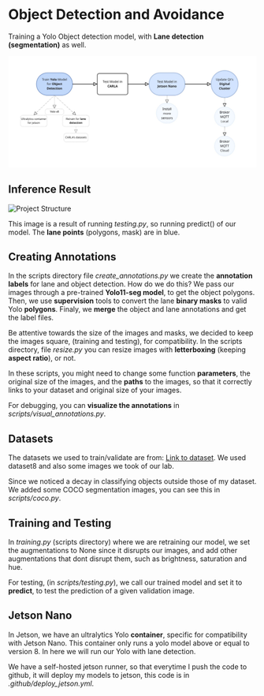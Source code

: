# Object Detection and Avoidance

Training a Yolo Object detection model, with **Lane detection (segmentation)** as well.

![Project Structure](ADR/Fluxograma.jpg)

## Inference Result

![Project Structure](scripts/runs/segment/predict/0010.jpg)

This image is a result of running *testing.py*, so running predict() of our model. The **lane points** (polygons, mask) are in blue.

## Creating Annotations

In the scripts directory file *create_annotations.py* we create the **annotation labels** for lane and object detection. How do we do this? We pass our images through a pre-trained **Yolo11-seg model**, to get the object polygons. Then, we use **supervision** tools to convert the lane **binary masks** to valid Yolo **polygons**. Finaly, we **merge** the object and lane annotations and get the label files.

Be attentive towards the size of the images and masks, we decided to keep the images square, (training and testing), for compatibility. In the scripts directory, file *resize.py* you can resize images with **letterboxing** (keeping **aspect ratio**), or not.

In these scripts, you might need to change some function **parameters**, the original size of the images, and the **paths** to the images, so that it correctly links to your dataset and original size of your images.

For debugging, you can **visualize the annotations** in *scripts/visual_annotations.py*.

## Datasets

The datasets we used to train/validate are from: [Link to dataset](https://onedrive.live.com/?id=4EF9629CA3CB4B5E%213022&cid=4EF9629CA3CB4B5E&redeem=aHR0cHM6Ly8xZHJ2Lm1zL3UvcyFBbDVMeTZPY1l2bE9sMDQxNHNSb3BGVkgyOTVXP2U9Q2pjbDYy).
We used dataset8 and also some images we took of our lab.

Since we noticed a decay in classifying objects outside those of my dataset. We added some COCO segmentation images, you can see this in *scripts/coco.py*.

## Training and Testing

In *training.py* (scripts directory) where we are retraining our model, we set the augmentations to None since it disrupts our images, and add other augmentations that dont disrupt them, such as brightness, saturation and hue.

For testing, (in *scripts/testing.py*), we call our trained model and set it to **predict**, to test the prediction of a given validation image.

## Jetson Nano

In Jetson, we have an ultralytics Yolo **container**, specific for compatibility with Jetson Nano. This container only runs a yolo model above or equal to version 8. In here we will run our Yolo with lane detection.

We have a self-hosted jetson runner, so that everytime I push the code to github, it will deploy my models to jetson, this code is in *.github/deploy_jetson.yml*.
